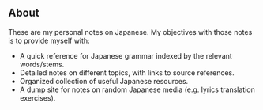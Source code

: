 ## About

These are my personal notes on Japanese. My objectives with those notes is to
provide myself with:

- A quick reference for Japanese grammar indexed by the relevant words/stems.
- Detailed notes on different topics, with links to source references.
- Organized collection of useful Japanese resources.
- A dump site for notes on random Japanese media (e.g. lyrics translation exercises).

